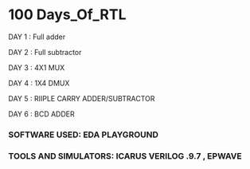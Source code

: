 # 100 Days_Of_RTL


DAY 1 : Full adder 

DAY 2 : Full subtractor

DAY 3 : 4X1 MUX

DAY 4 : 1X4 DMUX 

DAY 5 : RIIPLE CARRY ADDER/SUBTRACTOR 

DAY 6 : BCD ADDER



### SOFTWARE USED: EDA PLAYGROUND 
### TOOLS AND SIMULATORS: ICARUS VERILOG .9.7 , EPWAVE
